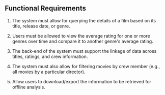 ## Functional Requirements

1) The system must allow for querying the details of a film based on its title, release date, or genre.

2) Users must be allowed to view the average rating for one or more genres over time and compare it to another genre's average rating.

3) The back-end of the system must support the linkage of data across titles, ratings, and crew information.

4) The system must also allow for filtering movies by crew member (e.g., all movies by a particular director).

5) Allow users to download/export the information to be retrieved for offline analysis.
